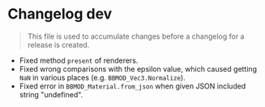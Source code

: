 # Changelog dev
> This file is used to accumulate changes before a changelog for a release is created.

* Fixed method `present` of renderers.
* Fixed wrong comparisons with the epsilon value, which caused getting `NaN` in various places (e.g. `BBMOD_Vec3.Normalize`).
* Fixed error in `BBMOD_Material.from_json` when given JSON included string "undefined".
